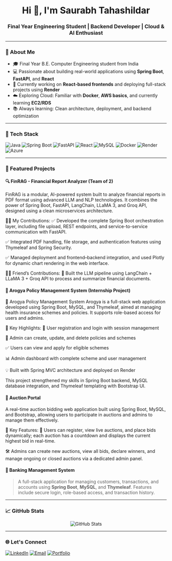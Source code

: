 <h1 align="center">Hi 👋, I'm Saurabh Tahashildar</h1>
<h3 align="center">Final Year Engineering Student | Backend Developer | Cloud & AI Enthusiast</h3>

---

### 💫 About Me
- 🎓 Final Year B.E. Computer Engineering student from India
- 💻 Passionate about building real-world applications using **Spring Boot**, **FastAPI**, and **React**
- 🧠 Currently working on **React-based frontends** and deploying full-stack projects using **Render**
- ☁️ Exploring Cloud: Familiar with **Docker**, **AWS basics**, and currently learning **EC2/RDS**
- 📚 Always learning: Clean architecture, deployment, and backend optimization

---

### 🚀 Tech Stack
![Java](https://img.shields.io/badge/Java-ED8B00?style=for-the-badge&logo=java)
![Spring Boot](https://img.shields.io/badge/SpringBoot-6DB33F?style=for-the-badge&logo=spring-boot)
![FastAPI](https://img.shields.io/badge/FastAPI-009688?style=for-the-badge&logo=fastapi)
![React](https://img.shields.io/badge/React-61DAFB?style=for-the-badge&logo=react)
![MySQL](https://img.shields.io/badge/MySQL-00758F?style=for-the-badge&logo=mysql)
![Docker](https://img.shields.io/badge/Docker-2496ED?style=for-the-badge&logo=docker)
![Render](https://img.shields.io/badge/Render-000000?style=for-the-badge&logo=render)
![Azure](https://img.shields.io/badge/Azure-0078D4?style=for-the-badge&logo=microsoft-azure)

---

### 📌 Featured Projects

#### 🔍 **FinRAG - Financial Report Analyzer (Team of 2)**
FinRAG is a modular, AI-powered system built to analyze financial reports in PDF format using advanced LLM and NLP technologies. It combines the power of Spring Boot, FastAPI, LangChain, LLaMA 3, and Groq API, designed using a clean microservices architecture.

🧑‍💻 My Contributions:
✅ Developed the complete Spring Boot orchestration layer, including file upload, REST endpoints, and service-to-service communication with FastAPI.

✅ Integrated PDF handling, file storage, and authentication features using Thymeleaf and Spring Security.

✅ Managed deployment and frontend–backend integration, and used Plotly for dynamic chart rendering in the web interface.

👨‍💻 Friend’s Contributions:
🧠 Built the LLM pipeline using LangChain + LLaMA 3 + Groq API to process and summarize financial documents.

#### **🏥 Arogya Policy Management System (Internship Project)**
🏥 Arogya Policy Management System
Arogya is a full-stack web application developed using Spring Boot, MySQL, and Thymeleaf, aimed at managing health insurance schemes and policies. It supports role-based access for users and admins.

🔧 Key Highlights:
👤 User registration and login with session management

📄 Admin can create, update, and delete policies and schemes

✅ Users can view and apply for eligible schemes

📊 Admin dashboard with complete scheme and user management

💡 Built with Spring MVC architecture and deployed on Render

This project strengthened my skills in Spring Boot backend, MySQL database integration, and Thymeleaf templating with Bootstrap UI.

#### **💬 Auction Portal**
A real-time auction bidding web application built using Spring Boot, MySQL, and Bootstrap, allowing users to participate in auctions and admins to manage them effectively.

🔧 Key Features:
👤 Users can register, view live auctions, and place bids dynamically; each auction has a countdown and displays the current highest bid in real-time.

🛠️ Admins can create new auctions, view all bids, declare winners, and manage ongoing or closed auctions via a dedicated admin panel.


#### **🏦 Banking Management System**
> A full-stack application for managing customers, transactions, and accounts using **Spring Boot**, **MySQL**, and **Thymeleaf**. Features include secure login, role-based access, and transaction history.


---

### 📈 GitHub Stats

<p align="center">
  <img src="https://github-readme-stats.vercel.app/api?username=saurabhtahashildar&show_icons=true&theme=tokyonight" alt="GitHub Stats" />
</p>

---

### 🌐 Let's Connect

[![LinkedIn](https://img.shields.io/badge/LinkedIn-blue?style=for-the-badge&logo=linkedin)](https://linkedin.com/in/your-link)
[![Email](https://img.shields.io/badge/Gmail-red?style=for-the-badge&logo=gmail)](mailto:yourmail@gmail.com)
[![Portfolio](https://img.shields.io/badge/Portfolio-black?style=for-the-badge&logo=github)](https://your-portfolio-link)

